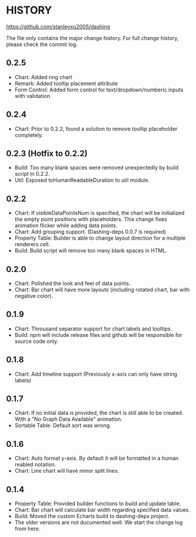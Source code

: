# HISTORY
https://github.com/stanleyxu2005/dashing

The file only contains the major change history. For full change history, please check the commit log.

## 0.2.5
* Chart: Added ring chart
* Remark: Added tooltip placement attribute
* Form Control: Added form control for text/dropdown/numberic inputs with validation

## 0.2.4
* Chart: Prior to 0.2.2, found a solution to remove tooltip placeholder completely.

## 0.2.3 (Hotfix to 0.2.2)
* Build: Too many blank spaces were removed unexpectedly by build script in 0.2.2. 
* Util: Exposed toHumanReadableDuration to util module.

## 0.2.2
* Chart: If visibleDataPointsNum is specified, the chart will be initialized the empty point positions with placeholders. This change fixes animation flicker while adding data points.
* Chart: Add grouping support. (Dashing-deps 0.0.7 is required)
* Property Table: Builder is able to change layout direction for a multiple renderers cell.
* Build: Build script will remove too many blank spaces in HTML. 

## 0.2.0
* Chart: Polished the look and feel of data points.
* Chart: Bar chart will have more layouts (including rotated chart, bar with negative color).

## 0.1.9
* Chart: Throusand separator support for chart labels and tooltips.
* Build: npm will include release files and github will be responsible for source code only.

## 0.1.8
* Chart: Add timeline support (Previously x-axis can only have string labels)

## 0.1.7
* Chart: If no initial data is provided, the chart is still able to be created. With a "No Graph Data Available" animation.
* Sortable Table: Default sort was wrong.

## 0.1.6
* Chart: Auto format y-axis. By default it will be formatted in a human reabled notation.
* Chart: Line chart will have minor split lines.

## 0.1.4
* Property Table: Provided builder functions to build and update table.
* Chart: Bar chart will calculate bar width regarding specified data values.
* Build: Moved the custom Echarts build to dashing-deps project.
* The older versions are not ducumented well. We start the change log from here.